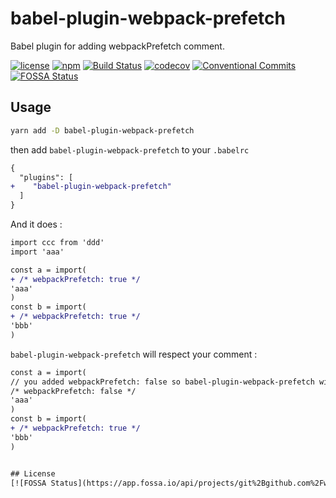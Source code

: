 # babel-plugin-webpack-prefetch

Babel plugin for adding webpackPrefetch comment.

[![license](https://img.shields.io/npm/l/babel-plugin-webpack-prefetch.svg)](https://github.com/whtsky/babel-plugin-webpack-prefetch/blob/master/LICENSE)
[![npm](https://img.shields.io/npm/v/babel-plugin-webpack-prefetch.svg)](https://www.npmjs.com/package/babel-plugin-webpack-prefetch)
[![Build Status](https://travis-ci.org/whtsky/babel-plugin-webpack-prefetch.svg?branch=master)](https://travis-ci.org/whtsky/babel-plugin-webpack-prefetch)
[![codecov](https://codecov.io/gh/whtsky/babel-plugin-webpack-prefetch/branch/master/graph/badge.svg)](https://codecov.io/gh/whtsky/babel-plugin-webpack-prefetch)
[![Conventional Commits](https://img.shields.io/badge/Conventional%20Commits-1.0.0-yellow.svg)](https://conventionalcommits.org)
[![FOSSA Status](https://app.fossa.io/api/projects/git%2Bgithub.com%2Fwhtsky%2Fbabel-plugin-webpack-prefetch.svg?type=shield)](https://app.fossa.io/projects/git%2Bgithub.com%2Fwhtsky%2Fbabel-plugin-webpack-prefetch?ref=badge_shield)

## Usage

```bash
yarn add -D babel-plugin-webpack-prefetch
```

then add `babel-plugin-webpack-prefetch` to your `.babelrc`

```diff .babelrc
{
  "plugins": [
+    "babel-plugin-webpack-prefetch"
  ]
}
```

And it does :
```diff a.js
import ccc from 'ddd'
import 'aaa'

const a = import(
+ /* webpackPrefetch: true */
'aaa'
)
const b = import(
+ /* webpackPrefetch: true */
'bbb'
)
```

`babel-plugin-webpack-prefetch` will respect your comment :
```diff a.js
const a = import(
// you added webpackPrefetch: false so babel-plugin-webpack-prefetch will not modify it
/* webpackPrefetch: false */
'aaa'
)
const b = import(
+ /* webpackPrefetch: true */
'bbb'
)


## License
[![FOSSA Status](https://app.fossa.io/api/projects/git%2Bgithub.com%2Fwhtsky%2Fbabel-plugin-webpack-prefetch.svg?type=large)](https://app.fossa.io/projects/git%2Bgithub.com%2Fwhtsky%2Fbabel-plugin-webpack-prefetch?ref=badge_large)